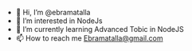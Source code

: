 - 👋 Hi, I’m @ebramatalla
- 👀 I’m interested in NodeJs
- 🌱 I’m currently learning Advanced Tobic in NodeJS
- 📫 How to reach me Ebramatalla@gmail.com

<!---
ebramatalla/ebramatalla is a ✨ special ✨ repository because its `README.md` (this file) appears on your GitHub profile.
You can click the Preview link to take a look at your changes.
--->
